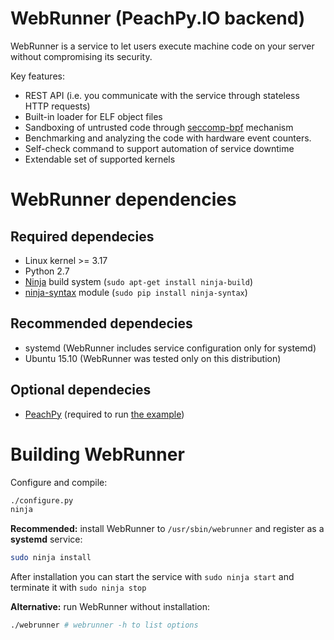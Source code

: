 # WebRunner (PeachPy.IO backend)

WebRunner is a service to let users execute machine code on your server without compromising its security.

Key features:

- REST API (i.e. you communicate with the service through stateless HTTP requests)
- Built-in loader for ELF object files
- Sandboxing of untrusted code through [seccomp-bpf](https://lwn.net/Articles/475043/) mechanism
- Benchmarking and analyzing the code with hardware event counters.
- Self-check command to support automation of service downtime 
- Extendable set of supported kernels

# WebRunner dependencies

## Required dependecies
- Linux kernel >= 3.17
- Python 2.7
- [Ninja](https://ninja-build.org) build system (`sudo apt-get install ninja-build`)
- [ninja-syntax](https://pypi.python.org/pypi/ninja_syntax/) module (`sudo pip install ninja-syntax`)

## Recommended dependecies
- systemd (WebRunner includes service configuration only for systemd)
- Ubuntu 15.10 (WebRunner was tested only on this distribution)

## Optional dependecies
- [PeachPy](https://github.com/Maratyszcza/PeachPy) (required to run [the example](https://github.com/Maratyszcza/WebRunner/tree/master/example))

# Building WebRunner

Configure and compile:

```bash
./configure.py
ninja
```

**Recommended:** install WebRunner to `/usr/sbin/webrunner` and register as a **systemd** service:

```bash
sudo ninja install
```

After installation you can start the service with `sudo ninja start` and terminate it with `sudo ninja stop`

**Alternative:** run WebRunner without installation:

```bash
./webrunner # webrunner -h to list options
```
